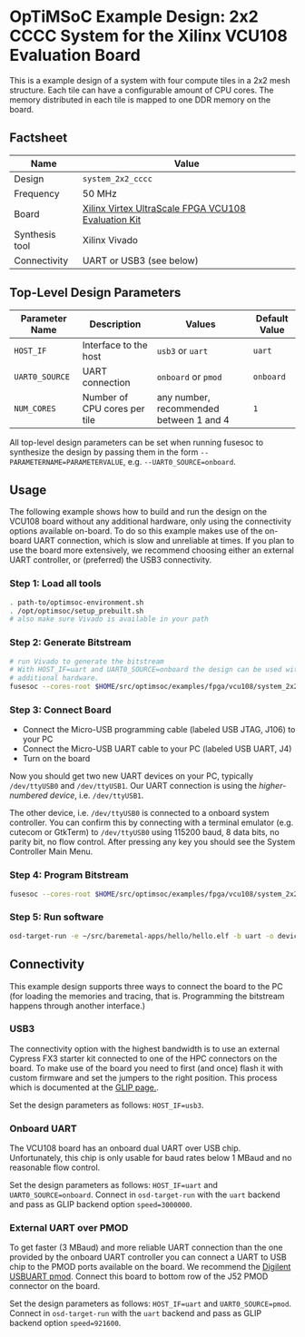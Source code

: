 # OpTiMSoC Example Design: 2x2 CCCC System for the Xilinx VCU108 Evaluation Board

This is a example design of a system with four compute tiles in a 2x2 mesh structure.
Each tile can have a configurable amount of CPU cores.
The memory distributed in each tile is mapped to one DDR memory on the board.

## Factsheet

| Name | Value |
| --- | ---|
| Design | `system_2x2_cccc` |
| Frequency | 50 MHz |
| Board | [Xilinx Virtex UltraScale FPGA VCU108 Evaluation Kit](https://www.xilinx.com/products/boards-and-kits/ek-u1-vcu108-g.html) |
| Synthesis tool | Xilinx Vivado |
| Connectivity | UART or USB3 (see below) |

## Top-Level Design Parameters

| Parameter Name | Description | Values | Default Value |
|---|---|---|---|
| `HOST_IF` | Interface to the host | `usb3` or `uart` | `uart` |
| `UART0_SOURCE` | UART connection | `onboard` or `pmod` | `onboard` |
| `NUM_CORES` | Number of CPU cores per tile | any number, recommended between 1 and 4 | `1` |

All top-level design parameters can be set when running fusesoc to synthesize the design by passing them in the form `--PARAMETERNAME=PARAMETERVALUE`, e.g. `--UART0_SOURCE=onboard`.


## Usage
The following example shows how to build and run the design on the VCU108 board without any additional hardware, only using the connectivity options available on-board.
To do so this example makes use of the on-board UART connection, which is slow and unreliable at times.
If you plan to use the board more extensively, we recommend choosing either an external UART controller, or (preferred) the USB3 connectivity.

### Step 1: Load all tools
```sh
. path-to/optimsoc-environment.sh
. /opt/optimsoc/setup_prebuilt.sh
# also make sure Vivado is available in your path
```

### Step 2: Generate Bitstream
```sh
# run Vivado to generate the bitstream
# With HOST_IF=uart and UART0_SOURCE=onboard the design can be used without
# additional hardware.
fusesoc --cores-root $HOME/src/optimsoc/examples/fpga/vcu108/system_2x2_cccc build optimsoc:examples:system_2x2_cccc_vcu108 --UART0_SOURCE=onboard --HOST_IF=uart
```

### Step 3: Connect Board
- Connect the Micro-USB programming cable (labeled USB JTAG, J106) to your PC
- Connect the Micro-USB UART cable to your PC (labeled USB UART, J4)
- Turn on the board

Now you should get two new UART devices on your PC, typically `/dev/ttyUSB0` and `/dev/ttyUSB1`.
Our UART connection is using the *higher-numbered device*, i.e. `/dev/ttyUSB1`.

The other device, i.e. `/dev/ttyUSB0` is connected to a onboard system controller.
You can confirm this by connecting with a terminal emulator (e.g. cutecom or GtkTerm) to `/dev/ttyUSB0` using 115200 baud, 8 data bits, no parity bit, no flow control.
After pressing any key you should see the System Controller Main Menu.

### Step 4: Program Bitstream
```sh
fusesoc --cores-root $HOME/src/optimsoc/examples/fpga/vcu108/system_2x2_cccc pgm optimsoc:examples:system_2x2_cccc_vcu108
```

### Step 5: Run software
```sh
osd-target-run -e ~/src/baremetal-apps/hello/hello.elf -b uart -o device=/dev/ttyUSB1,speed=921600 --coretrace --systrace -vvv --verify
```

## Connectivity
This example design supports three ways to connect the board to the PC (for loading the memories and tracing, that is. Programming the bitstream happens through another interface.)

### USB3
The connectivity option with the highest bandwidth is to use an external Cypress FX3 starter kit connected to one of the HPC connectors on the board.
To make use of the board you need to first (and once) flash it with custom firmware and set the jumpers to the right position.
This process which is documented at the [GLIP page.](http://www.glip.io/group__backend__cypressfx3-examples-vcu108__loopback.html).

Set the design parameters as follows: `HOST_IF=usb3`.

### Onboard UART
The VCU108 board has an onboard dual UART over USB chip.
Unfortunately, this chip is only usable for baud rates below 1 MBaud and no reasonable flow control.

Set the design parameters as follows: `HOST_IF=uart` and `UART0_SOURCE=onboard`.
Connect in `osd-target-run` with the `uart` backend and pass as GLIP backend option `speed=3000000`.


### External UART over PMOD
To get faster (3 MBaud) and more reliable UART connection than the one provided by the onboard UART controller you can connect a UART to USB chip to the PMOD ports available on the board.
We recommend the [Digilent USBUART pmod](https://store.digilentinc.com/pmod-usbuart-usb-to-uart-interface/).
Connect this board to bottom row of the J52 PMOD connector on the board.

Set the design parameters as follows: `HOST_IF=uart` and `UART0_SOURCE=pmod`.
Connect in `osd-target-run` with the `uart` backend and pass as GLIP backend option `speed=921600`.
